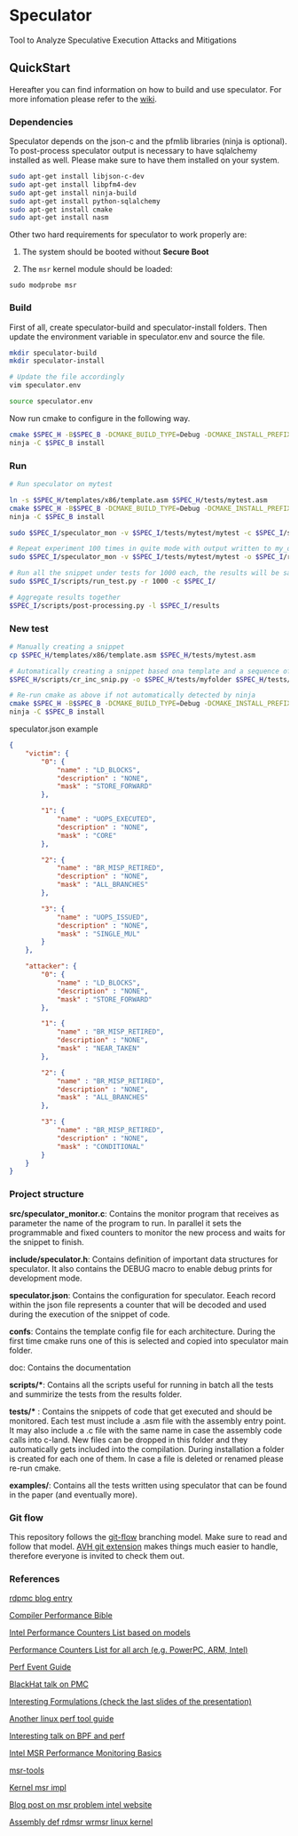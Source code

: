 # Speculator

Tool to Analyze Speculative Execution Attacks and Mitigations

## QuickStart
Hereafter you can find information on how to build and use
speculator. For more infomation please refer to the [wiki](https://github.com/ibm-research/speculator/wiki).

### Dependencies
Speculator depends on the json-c and the pfmlib libraries (ninja is optional).
To post-process speculator output is necessary to have sqlalchemy installed as well.
Please make sure to have them installed on your system.


```bash
sudo apt-get install libjson-c-dev
sudo apt-get install libpfm4-dev
sudo apt-get install ninja-build
sudo apt-get install python-sqlalchemy
sudo apt-get install cmake
sudo apt-get install nasm
```

Other two hard requirements for speculator to work properly are:

1) The system should be booted without **Secure Boot**

2) The `msr` kernel module should be loaded:

`sudo modprobe msr`


### Build
First of all, create speculator-build and speculator-install folders.
Then update the environment variable in speculator.env and source the file.
```bash
mkdir speculator-build
mkdir speculator-install

# Update the file accordingly
vim speculator.env

source speculator.env
```
Now run cmake to configure in the following way.
```bash
cmake $SPEC_H -B$SPEC_B -DCMAKE_BUILD_TYPE=Debug -DCMAKE_INSTALL_PREFIX=$SPEC_I -G "Ninja"
ninja -C $SPEC_B install
```

### Run
```bash
# Run speculator on mytest

ln -s $SPEC_H/templates/x86/template.asm $SPEC_H/tests/mytest.asm
cmake $SPEC_H -B$SPEC_B -DCMAKE_BUILD_TYPE=Debug -DCMAKE_INSTALL_PREFIX=$SPEC_I -G "Ninja"
ninja -C $SPEC_B install

sudo $SPEC_I/speculator_mon -v $SPEC_I/tests/mytest/mytest -c $SPEC_I/speculator.json -o $SPEC_I/results/myoutput

# Repeat experiment 100 times in quite mode with output written to my_output_file
sudo $SPEC_I/speculator_mon -v $SPEC_I/tests/mytest/mytest -o $SPEC_I/results/myoutput -r 100 -q

# Run all the snippet under tests for 1000 each, the results will be saved in $SPEC_I/results/
sudo $SPEC_I/scripts/run_test.py -r 1000 -c $SPEC_I/

# Aggregate results together
$SPEC_I/scripts/post-processing.py -l $SPEC_I/results
```

### New test
```bash
# Manually creating a snippet
cp $SPEC_H/templates/x86/template.asm $SPEC_H/tests/mytest.asm

# Automatically creating a snippet based ona template and a sequence of instructions
$SPEC_H/scripts/cr_inc_snip.py -o $SPEC_H/tests/myfolder $SPEC_H/tests/inst_list.json $SPEC_H/tests/templates/template.asm

# Re-run cmake as above if not automatically detected by ninja
cmake $SPEC_H -B$SPEC_B -DCMAKE_BUILD_TYPE=Debug -DCMAKE_INSTALL_PREFIX=$SPEC_I -G "Ninja"
ninja -C $SPEC_B install
```

speculator.json example
```json
{
    "victim": {
        "0": {
            "name" : "LD_BLOCKS",
            "description" : "NONE",
            "mask" : "STORE_FORWARD"
        },

        "1": {
            "name" : "UOPS_EXECUTED",
            "description" : "NONE",
            "mask" : "CORE"
        },

        "2": {
            "name" : "BR_MISP_RETIRED",
            "description" : "NONE",
            "mask" : "ALL_BRANCHES"
        },

        "3": {
            "name" : "UOPS_ISSUED",
            "description" : "NONE",
            "mask" : "SINGLE_MUL"
        }
    },

    "attacker": {
        "0": {
            "name" : "LD_BLOCKS",
            "description" : "NONE",
            "mask" : "STORE_FORWARD"
        },

        "1": {
            "name" : "BR_MISP_RETIRED",
            "description" : "NONE",
            "mask" : "NEAR_TAKEN"
        },

        "2": {
            "name" : "BR_MISP_RETIRED",
            "description" : "NONE",
            "mask" : "ALL_BRANCHES"
        },

        "3": {
            "name" : "BR_MISP_RETIRED",
            "description" : "NONE",
            "mask" : "CONDITIONAL"
        }
    }
}

```

### Project structure

__src/speculator_monitor.c__: Contains the monitor program that receives as parameter the
name of the program to run. In parallel it sets the programmable and fixed counters to monitor the new
process and waits for the snippet to finish.

__include/speculator.h__: Contains definition of important data structures for speculator.
It also contains the DEBUG macro to enable debug prints for development mode.

__speculator.json__: Contains the configuration for speculator. Eeach
record within the json file represents a counter that will be decoded and used
during the execution of the snippet of code.

__confs__: Contains the template config file for each architecture. During the first time cmake runs one
of this is selected and copied into speculator main folder.

doc: Contains the documentation

__scripts/*__: Contains all the scripts useful for running in batch all the tests and
summirize the tests from the results folder.

__tests/*__ : Contains the snippets of code that get executed and should be
monitored. Each test must include a .asm file with the assembly entry point.
It may also include a .c file with the same name in case the assembly code calls into
c-land. New files can be dropped in this folder and they automatically gets included into
the compilation. During installation a folder is created for each one of them.
In case a file is deleted or renamed please re-run cmake.

__examples/__: Contains all the tests written using speculator that can be found in the paper (and eventually more).

### Git flow
This repository follows the [git-flow][git-flow] branching model. Make sure to read and
follow that model. [AVH git extension][git-flow-avh] makes things much easier to handle,
therefore everyone is invited to check them out.

### References
[rdpmc blog entry](https://software.intel.com/en-us/forums/software-tuning-performance-optimization-platform-monitoring/topic/595214)

[Compiler Performance Bible](http://www.agner.org/optimize/)

[Intel Performance Counters List based on models](https://download.01.org/perfmon/index/)

[Performance Counters List for all arch (e.g. PowerPC, ARM, Intel)](http://oprofile.sourceforge.net/docs/)

[Perf Event Guide](http://www.brendangregg.com/perf.html)

[BlackHat talk on PMC](https://www.blackhat.com/docs/us-15/materials/us-15-Herath-These-Are-Not-Your-Grand-Daddys-CPU-Performance-Counters-CPU-Hardware-Performance-Counters-For-Security.pdf)

[Interesting Formulations (check the last slides of the presentation)](https://www.slideshare.net/chris1adkin/sql-sever-engine-batch-mode-and-cpu-architectures)

[Another linux perf tool guide](http://oliveryang.net/2016/07/linux-perf-tools-tips/)

[Interesting talk on BPF and perf](https://kernel-recipes.org/en/2017/talks/performance-analysis-with-bpf/)

[Intel MSR Performance Monitoring Basics](http://www.mindfruit.co.uk/2012/11/intel-msr-performance-monitoring-basics.html)

[msr-tools](https://github.com/01org/msr-tools)

[Kernel msr impl](https://elixir.bootlin.com/linux/v3.16.2/source/arch/x86/kernel/msr.c)

[Blog post on msr problem intel website](https://software.intel.com/pt-br/forums/software-tuning-performance-optimization-platform-monitoring/topic/520430)

[Assembly def rdmsr wrmsr linux kernel](https://elixir.bootlin.com/linux/latest/source/arch/x86/lib/msr-reg.S)

[git-flow]: http://nvie.com/posts/a-successful-git-branching-model/
[git-flow-avh]: https://github.com/petervanderdoes/gitflow/

